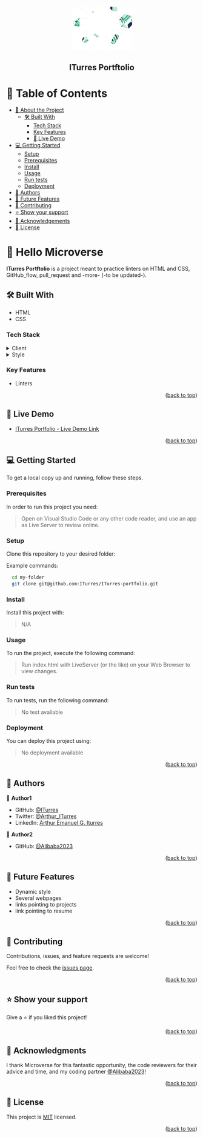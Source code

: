<a name="readme-top"></a>

<div align="center">

<img src="src/assets/media/sections-illustrations/desktop-illustrations/llustration-header-desktop.png"
  alt="logo" width="160"  height="auto" />
<br>

  <h2><b>ITurres Portftolio</b></h2>

</div>

<!-- TABLE OF CONTENTS -->

# 📗 Table of Contents

- [📖 About the Project](#about-project)
  - [🛠 Built With](#built-with)
    - [Tech Stack](#tech-stack)
    - [Key Features](#key-features)
    - [🚀 Live Demo](#live-demo)
- [💻 Getting Started](#getting-started)
  - [Setup](#setup)
  - [Prerequisites](#prerequisites)
  - [Install](#install)
  - [Usage](#usage)
  - [Run tests](#run-tests)
  - [Deployment](#deployment)
- [👥 Authors](#authors)
- [🔭 Future Features](#future-features)
- [🤝 Contributing](#contributing)
- [⭐️ Show your support](#support)
- [🙏 Acknowledgements](#acknowledgements)
- [📝 License](#license)

<!-- PROJECT DESCRIPTION -->

# 📖 Hello Microverse <a name="about-project"></a>

**ITurres Portftolio** is a project meant to practice linters on HTML and CSS, GitHub_flow, pull_request and -more- (-to be updated-).

## 🛠 Built With <a name="built-with"></a>

- HTML
- CSS

### Tech Stack <a name="tech-stack"></a>

<details>
  <summary>Client</summary>
  <ul>
    <li><a href="#">HTML</a></li>
  </ul>
</details>

<details>
  <summary>Style</summary>
  <ul>
    <li><a href="#">CSS</a></li>
  </ul>
</details>

<!-- Features -->

### Key Features <a name="key-features"></a>

- Linters

<!-- I will keep this for future reference -->
<!-- - **[key_feature_1]**
- **[key_feature_2]**
- **[key_feature_3]** -->

<p align="right">(<a href="#readme-top">back to top</a>)</p>

<!-- LIVE DEMO -->

## 🚀 Live Demo <a name="live-demo"></a>

- [ITurres Portfolio - Live Demo Link](https://iturres.github.io/ITurres-portfolio/)

<p align="right">(<a href="#readme-top">back to top</a>)</p>

<!-- GETTING STARTED -->

## 💻 Getting Started <a name="getting-started"></a>

To get a local copy up and running, follow these steps.

### Prerequisites

In order to run this project you need:

> Open on Visual Studio Code or any other code reader, and use an app as Live Server to review online.

<!-- I will keep this for future reference -->
<!--
Example command:

```sh
 gem install rails
```
 -->

### Setup

Clone this repository to your desired folder:

Example commands:

```sh
  cd my-folder
  git clone git@github.com:ITurres/ITurres-portfolio.git
```

### Install

Install this project with:

> N/A

<!-- I will keep this for future reference -->
<!--
Example command:

```sh
  cd my-project
  gem install
```
--->

### Usage

To run the project, execute the following command:

> Run index.html with LiveServer (or the like) on your Web Browser to view changes.

<!-- I will keep this for future reference -->
<!--
Example command:

```sh
  rails server
```
--->

### Run tests

To run tests, run the following command:

> No test available

<!-- I will keep this for future reference -->
<!--
Example command:

```sh
  bin/rails test test/models/article_test.rb
```
--->

### Deployment

You can deploy this project using:

> No deployment available

<!-- I will keep this for future reference -->
<!--
Example:

```sh

```
 -->

<p align="right">(<a href="#readme-top">back to top</a>)</p>

<!-- AUTHORS -->

## 👥 Authors <a name="authors"></a>

👤 **Author1**

- GitHub: [@ITurres](https://github.com/ITurres)
- Twitter: [@Arthur_ITurres](https://twitter.com/ArthurIturres)
- LinkedIn: [Arthur Emanuel G. Iturres](https://www.linkedin.com/in/arturoemanuelguerraiturres/)

👤 **Author2**

- GitHub: [@Alibaba2023](https://github.com/Alibaba2023)

<p align="right">(<a href="#readme-top">back to top</a>)</p>

<!-- FUTURE FEATURES -->

## 🔭 Future Features <a name="future-features"></a>

- Dynamic style
- Several webpages
- links pointing to projects
- link pointing to resume

<!-- I will keep this for future reference -->
<!-- - [ ] **[new_feature_1]**
- [ ] **[new_feature_2]**
- [ ] **[new_feature_3]** -->

<p align="right">(<a href="#readme-top">back to top</a>)</p>

<!-- CONTRIBUTING -->

## 🤝 Contributing <a name="contributing"></a>

Contributions, issues, and feature requests are welcome!

Feel free to check the [issues page](../../issues/).

<p align="right">(<a href="#readme-top">back to top</a>)</p>

<!-- SUPPORT -->

## ⭐️ Show your support <a name="support"></a>

Give a ⭐ if you liked this project!

<p align="right">(<a href="#readme-top">back to top</a>)</p>

<!-- ACKNOWLEDGEMENTS -->

## 🙏 Acknowledgments <a name="acknowledgements"></a>

I thank Microverse for this fantastic opportunity, the code reviewers for their advice and time, and my coding partner [@Alibaba2023](https://github.com/Alibaba2023)!

<p align="right">(<a href="#readme-top">back to top</a>)</p>

<!-- LICENSE -->

## 📝 License <a name="license"></a>

This project is [MIT](./MIT.md) licensed.

<p align="right">(<a href="#readme-top">back to top</a>)</p>
